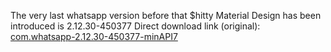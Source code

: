 The very last whatsapp version before that $hitty Material Design has been introduced is 2.12.30-450377
Direct download link (original): <a href="https://icompile.eladkarako.com/_uploads/2015/05/com.whatsapp-2.12.30-450377-minAPI7.apk">com.whatsapp-2.12.30-450377-minAPI7</a>

